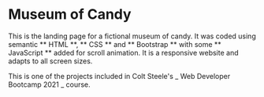 # Museum of Candy

This is the landing page for a fictional museum of candy. It was coded using semantic ** HTML **, ** CSS ** and ** Bootstrap ** with some ** JavaScript ** added for scroll animation. It is a responsive website and adapts to all screen sizes.

This is one of the projects included in Colt Steele's _ Web Developer Bootcamp 2021 _ course.
